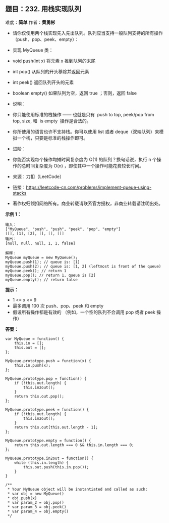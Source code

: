 ## 题目：232. 用栈实现队列

难度：**简单** 作者：**黄勇彬**

- 请你仅使用两个栈实现先入先出队列。队列应当支持一般队列支持的所有操作（push、pop、peek、empty）：

- 实现 MyQueue 类：

- void push(int x) 将元素 x 推到队列的末尾
- int pop() 从队列的开头移除并返回元素
- int peek() 返回队列开头的元素
- boolean empty() 如果队列为空，返回 true ；否则，返回 false

- 说明：

- 你只能使用标准的栈操作 —— 也就是只有  push to top, peek/pop from top, size, 和  is empty  操作是合法的。
- 你所使用的语言也许不支持栈。你可以使用 list 或者 deque（双端队列）来模拟一个栈，只要是标准的栈操作即可。

- 进阶：

- 你能否实现每个操作均摊时间复杂度为 O(1) 的队列？换句话说，执行 n 个操作的总时间复杂度为 O(n) ，即使其中一个操作可能花费较长时间。

- 来源：力扣（LeetCode）
- 链接：https://leetcode-cn.com/problems/implement-queue-using-stacks
- 著作权归领扣网络所有。商业转载请联系官方授权，非商业转载请注明出处。

**示例 1：**

```
输入：
["MyQueue", "push", "push", "peek", "pop", "empty"]
[[], [1], [2], [], [], []]
输出：
[null, null, null, 1, 1, false]

解释：
MyQueue myQueue = new MyQueue();
myQueue.push(1); // queue is: [1]
myQueue.push(2); // queue is: [1, 2] (leftmost is front of the queue)
myQueue.peek(); // return 1
myQueue.pop(); // return 1, queue is [2]
myQueue.empty(); // return false
```

**提示：**

- 1 <= x <= 9
- 最多调用 100 次 push、pop、peek 和 empty
- 假设所有操作都是有效的 （例如，一个空的队列不会调用 pop 或者 peek 操作）

**答案：**

```
var MyQueue = function() {
    this.in = [];
    this.out = [];
};

MyQueue.prototype.push = function(x) {
    this.in.push(x);
};

MyQueue.prototype.pop = function() {
    if (!this.out.length) {
        this.in2out();
    }
    return this.out.pop();
};

MyQueue.prototype.peek = function() {
    if (!this.out.length) {
        this.in2out();
    }
    return this.out[this.out.length - 1];
};

MyQueue.prototype.empty = function() {
    return this.out.length === 0 && this.in.length === 0;
};

MyQueue.prototype.in2out = function() {
    while (this.in.length) {
        this.out.push(this.in.pop());
    }
}

/**
 * Your MyQueue object will be instantiated and called as such:
 * var obj = new MyQueue()
 * obj.push(x)
 * var param_2 = obj.pop()
 * var param_3 = obj.peek()
 * var param_4 = obj.empty()
 */
```
